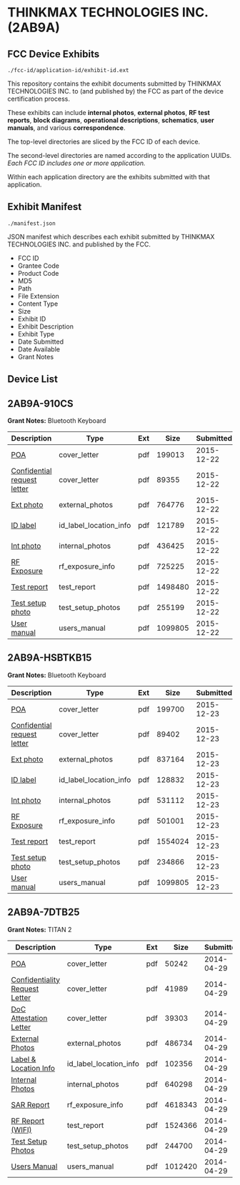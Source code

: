 # THINKMAX TECHNOLOGIES INC. (2AB9A)
## FCC Device Exhibits

```
./fcc-id/application-id/exhibit-id.ext
```

This repository contains the exhibit documents submitted by THINKMAX TECHNOLOGIES INC. to (and published by) the FCC as part of the device certification process.

These exhibits can include **internal photos**, **external photos**, **RF test reports**, **block diagrams**, **operational descriptions**, **schematics**, **user manuals**, and various **correspondence**.

The top-level directories are sliced by the FCC ID of each device.

The second-level directories are named according to the application UUIDs. *Each FCC ID includes one or more application.*

Within each application directory are the exhibits submitted with that application. 

## Exhibit Manifest

```
./manifest.json
```

JSON manifest which describes each exhibit submitted by THINKMAX TECHNOLOGIES INC. and published by the FCC.

- FCC ID
- Grantee Code
- Product Code
- MD5
- Path
- File Extension
- Content Type
- Size
- Exhibit ID
- Exhibit Description
- Exhibit Type
- Date Submitted
- Date Available
- Grant Notes

## Device List
## 2AB9A-910CS
**Grant Notes:** Bluetooth Keyboard

| Description | Type | Ext | Size | Submitted | Available |
| ----------- | ---- | --- | ---- | --------- | --------- |
| [POA](2AB9A-910CS/0620bc22d1c632f989bf4bf78bb32bed/2852999.pdf) | cover_letter | pdf | 199013 | 2015-12-22 | 2015-12-23 |
| [Confidential request letter](2AB9A-910CS/0620bc22d1c632f989bf4bf78bb32bed/2853002.pdf) | cover_letter | pdf | 89355 | 2015-12-22 | 2015-12-23 |
| [Ext photo](2AB9A-910CS/0620bc22d1c632f989bf4bf78bb32bed/2853007.pdf) | external_photos | pdf | 764776 | 2015-12-22 | 2015-12-23 |
| [ID label](2AB9A-910CS/0620bc22d1c632f989bf4bf78bb32bed/2853011.pdf) | id_label_location_info | pdf | 121789 | 2015-12-22 | 2015-12-23 |
| [Int photo](2AB9A-910CS/0620bc22d1c632f989bf4bf78bb32bed/2853009.pdf) | internal_photos | pdf | 436425 | 2015-12-22 | 2015-12-23 |
| [RF Exposure](2AB9A-910CS/0620bc22d1c632f989bf4bf78bb32bed/2853003.pdf) | rf_exposure_info | pdf | 725225 | 2015-12-22 | 2015-12-23 |
| [Test report](2AB9A-910CS/0620bc22d1c632f989bf4bf78bb32bed/2853004.pdf) | test_report | pdf | 1498480 | 2015-12-22 | 2015-12-23 |
| [Test setup photo](2AB9A-910CS/0620bc22d1c632f989bf4bf78bb32bed/2853006.pdf) | test_setup_photos | pdf | 255199 | 2015-12-22 | 2015-12-23 |
| [User manual](2AB9A-910CS/0620bc22d1c632f989bf4bf78bb32bed/2853012.pdf) | users_manual | pdf | 1099805 | 2015-12-22 | 2015-12-23 |
## 2AB9A-HSBTKB15
**Grant Notes:** Bluetooth Keyboard

| Description | Type | Ext | Size | Submitted | Available |
| ----------- | ---- | --- | ---- | --------- | --------- |
| [POA](2AB9A-HSBTKB15/35112ac9df9e64066a1b0d5b7dcc4c12/2853066.pdf) | cover_letter | pdf | 199700 | 2015-12-23 | 2015-12-23 |
| [Confidential request letter](2AB9A-HSBTKB15/35112ac9df9e64066a1b0d5b7dcc4c12/2853067.pdf) | cover_letter | pdf | 89402 | 2015-12-23 | 2015-12-23 |
| [Ext photo](2AB9A-HSBTKB15/35112ac9df9e64066a1b0d5b7dcc4c12/2853076.pdf) | external_photos | pdf | 837164 | 2015-12-23 | 2015-12-23 |
| [ID label](2AB9A-HSBTKB15/35112ac9df9e64066a1b0d5b7dcc4c12/2853083.pdf) | id_label_location_info | pdf | 128832 | 2015-12-23 | 2015-12-23 |
| [Int photo](2AB9A-HSBTKB15/35112ac9df9e64066a1b0d5b7dcc4c12/2853081.pdf) | internal_photos | pdf | 531112 | 2015-12-23 | 2015-12-23 |
| [RF Exposure](2AB9A-HSBTKB15/35112ac9df9e64066a1b0d5b7dcc4c12/2853068.pdf) | rf_exposure_info | pdf | 501001 | 2015-12-23 | 2015-12-23 |
| [Test report](2AB9A-HSBTKB15/35112ac9df9e64066a1b0d5b7dcc4c12/2853069.pdf) | test_report | pdf | 1554024 | 2015-12-23 | 2015-12-23 |
| [Test setup photo](2AB9A-HSBTKB15/35112ac9df9e64066a1b0d5b7dcc4c12/2853075.pdf) | test_setup_photos | pdf | 234866 | 2015-12-23 | 2015-12-23 |
| [User manual](2AB9A-HSBTKB15/35112ac9df9e64066a1b0d5b7dcc4c12/2853012.pdf) | users_manual | pdf | 1099805 | 2015-12-23 | 2015-12-23 |
## 2AB9A-7DTB25
**Grant Notes:** TITAN 2

| Description | Type | Ext | Size | Submitted | Available |
| ----------- | ---- | --- | ---- | --------- | --------- |
| [POA](2AB9A-7DTB25/a300cb4c5495c527495ef1e6b885858e/2254988.pdf) | cover_letter | pdf | 50242 | 2014-04-29 | 2014-04-30 |
| [Confidentiality Request Letter](2AB9A-7DTB25/a300cb4c5495c527495ef1e6b885858e/2254989.pdf) | cover_letter | pdf | 41989 | 2014-04-29 | 2014-04-30 |
| [DoC Attestation Letter](2AB9A-7DTB25/a300cb4c5495c527495ef1e6b885858e/2254990.pdf) | cover_letter | pdf | 39303 | 2014-04-29 | 2014-04-30 |
| [External Photos](2AB9A-7DTB25/a300cb4c5495c527495ef1e6b885858e/2254994.pdf) | external_photos | pdf | 486734 | 2014-04-29 | 2014-04-30 |
| [Label & Location Info](2AB9A-7DTB25/a300cb4c5495c527495ef1e6b885858e/2254996.pdf) | id_label_location_info | pdf | 102356 | 2014-04-29 | 2014-04-30 |
| [Internal Photos](2AB9A-7DTB25/a300cb4c5495c527495ef1e6b885858e/2254995.pdf) | internal_photos | pdf | 640298 | 2014-04-29 | 2014-04-30 |
| [SAR Report](2AB9A-7DTB25/a300cb4c5495c527495ef1e6b885858e/2255000.pdf) | rf_exposure_info | pdf | 4618343 | 2014-04-29 | 2014-04-30 |
| [RF Report (WIFI)](2AB9A-7DTB25/a300cb4c5495c527495ef1e6b885858e/2254998.pdf) | test_report | pdf | 1524366 | 2014-04-29 | 2014-04-30 |
| [Test Setup Photos](2AB9A-7DTB25/a300cb4c5495c527495ef1e6b885858e/2254999.pdf) | test_setup_photos | pdf | 244700 | 2014-04-29 | 2014-04-30 |
| [Users Manual](2AB9A-7DTB25/a300cb4c5495c527495ef1e6b885858e/2254997.pdf) | users_manual | pdf | 1012420 | 2014-04-29 | 2014-04-30 |
